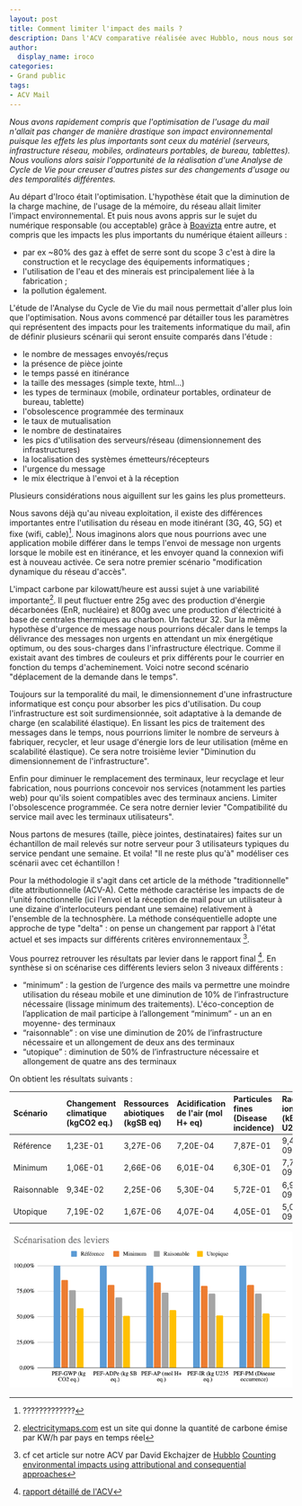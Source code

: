 ```yaml
---
layout: post
title: Comment limiter l'impact des mails ?
description: Dans l'ACV comparative réalisée avec Hubblo, nous nous sommes demandé comment limiter l'impact des mails.
author:
  display_name: iroco
categories:
- Grand public
tags:
- ACV Mail
---
```


_Nous avons rapidement compris que l'optimisation de l'usage du mail n'allait pas changer de manière drastique son impact environnemental puisque les effets les plus importants sont ceux du matériel (serveurs, infrastructure réseau, mobiles, ordinateurs portables, de bureau, tablettes). Nous voulions alors saisir l'opportunité de la réalisation d'une Analyse de Cycle de Vie pour creuser d'autres pistes sur des changements d'usage ou des temporalités différentes._

Au départ d'Iroco était l'optimisation. L'hypothèse était que la diminution de la charge machine, de l'usage de la mémoire, du réseau allait limiter l'impact environnemental. Et puis nous avons appris sur le sujet du numérique responsable (ou acceptable) grâce à [Boavizta](http://boavizta.org/) entre autre, et compris que les impacts les plus importants du numérique étaient ailleurs :
* par ex ~80% des gaz à effet de serre sont du scope 3 c'est à dire la construction et le recyclage des équipements informatiques ;
* l'utilisation de l'eau et des minerais est principalement liée à la fabrication ;
* la pollution également.

L'étude de l'Analyse du Cycle de Vie du mail nous permettait d'aller plus loin que l'optimisation. Nous avons commencé par détailler tous les paramètres qui représentent des impacts pour les traitements informatique du mail, afin de définir plusieurs scénarii qui seront ensuite comparés dans l'étude :

* le nombre de messages envoyés/reçus
* la présence de pièce jointe
* le temps passé en itinérance
* la taille des messages (simple texte, html...)
* les types de terminaux (mobile, ordinateur portables, ordinateur de bureau, tablette)
* l'obsolescence programmée des terminaux
* le taux de mutualisation
* le nombre de destinataires
* les pics d'utilisation des serveurs/réseau (dimensionnement des infrastructures)
* la localisation des systèmes émetteurs/récepteurs
* l'urgence du message
* le mix électrique à l'envoi et à la réception

Plusieurs considérations nous aiguillent sur les gains les plus prometteurs.

Nous savons déjà qu'au niveau exploitation, il existe des différences importantes entre l'utilisation du réseau en mode itinérant (3G, 4G, 5G) et fixe (wifi, cable)[^1]. Nous imaginons alors que nous pourrions avec une application mobile différer dans le temps l'envoi de message non urgents lorsque le mobile est en itinérance, et les envoyer quand la connexion wifi est à nouveau activée. Ce sera notre premier scénario "modification dynamique du réseau d'accès".

[^1]: ?????????????

L'impact carbone par kilowatt/heure est aussi sujet à une variabilité importante[^2]. Il peut fluctuer entre 25g avec des production d'énergie décarbonées (EnR, nucléaire) et 800g avec une production d'électricité à base de centrales thermiques au charbon. Un facteur 32. Sur la même hypothèse d'urgence de message nous pourrions décaler dans le temps la délivrance des messages non urgents en attendant un mix énergétique optimum, ou des sous-charges dans l'infrastructure électrique. Comme il existait avant des timbres de couleurs et prix différents pour le courrier en fonction du temps d'acheminement. Voici notre second scénario "déplacement de la demande dans le temps".

[^2]: [electricitymaps.com](https://app.electricitymaps.com/map) est un site qui donne la quantité de carbone émise par KW/h par pays en temps réel

Toujours sur la temporalité du mail, le dimensionnement d'une infrastructure informatique est conçu pour absorber les pics d'utilisation. Du coup l'infrastructure est soit surdimensionnée, soit adaptative à la demande de charge (en scalabilité élastique). En lissant les pics de traitement des messages dans le temps, nous pourrions limiter le nombre de serveurs à fabriquer, recycler, et leur usage d'énergie lors de leur utilisation (même en scalabilité élastique). Ce sera notre troisième levier "Diminution du dimensionnement de l'infrastructure".

Enfin pour diminuer le remplacement des terminaux, leur recyclage et leur fabrication, nous pourrions concevoir nos services (notamment les parties web) pour qu'ils soient compatibles avec des terminaux anciens. Limiter l'obsolescence programmée.  Ce sera notre dernier levier "Compatibilité du service mail avec les terminaux utilisateurs".

Nous partons de mesures (taille, pièce jointes, destinataires) faites sur un échantillon de mail relevés sur notre serveur pour 3 utilisateurs typiques du service pendant une semaine. Et voila! "Il ne reste plus qu'à" modéliser ces scénarii avec cet échantillon !

Pour la méthodologie il s'agit dans cet article de la méthode "traditionnelle" dite attributionnelle (ACV-A). Cette méthode caractérise les impacts de de l'unité fonctionnelle (ici l'envoi et la réception de mail pour un utilisateur à une dizaine d'interlocuteurs pendant une semaine) relativement à l'ensemble de la technosphère. La méthode conséquentielle adopte une approche de type "delta" : on pense un changement par rapport à l'état actuel et ses impacts sur différents critères environnementaux [^3].

[^3]: cf cet article sur notre ACV par David Ekchajzer de [Hubblo](https://hubblo.org) [Counting environmental impacts using attributional and consequential approaches](https://hubblo.org/blog/attributional-vs-consequential/)

Vous pourrez retrouver les résultats par levier dans le rapport final [^4]. En synthèse si on scénarise ces différents leviers selon 3 niveaux différents :

[^4]: [rapport détaillé de l'ACV](/images/ACV/ACV-mail-Hubblo-Iroco-01032024.pdf)

* “minimum” : la gestion de l’urgence des mails va permettre une moindre utilisation du réseau mobile et une diminution de 10% de l’infrastructure nécessaire (lissage minimum des traitements). L'éco-conception de l’application de mail participe à l’allongement “minimum” - un an en moyenne- des terminaux
* “raisonnable” : on vise une diminution de 20% de l’infrastructure nécessaire et un allongement de deux ans des terminaux
* “utopique” : diminution de 50% de l’infrastructure nécessaire et allongement de quatre ans des terminaux

On obtient les résultats suivants :

| Scénario | Changement climatique (kgCO2 eq.) | Ressources abiotiques (kgSB eq) | Acidification de l'air (mol H+ eq) | Particules fines (Disease incidence) | Radiation ionisante (kBq U235 eq) |
|:---------|:----------------------------------|:--------------------------------|:-----------------------------------|:-------------------------------------|:----------------------------------|
| Référence | 1,23E-01 | 3,27E-06 | 7,20E-04 | 7,87E-01 | 9,49E-09 |
| Minimum | 1,06E-01 | 2,66E-06 | 6,01E-04 | 6,30E-01 | 7,71E-09 |
| Raisonnable | 9,34E-02 | 2,25E-06 | 5,30E-04 | 5,72E-01 | 6,92E-09 |
| Utopique | 7,19E-02 | 1,67E-06 | 4,07E-04 | 4,05E-01 | 5,07E-09 |


![Graph des résultats de l'ACV-A](/images/ACV/resultats_attributionnel.png)
